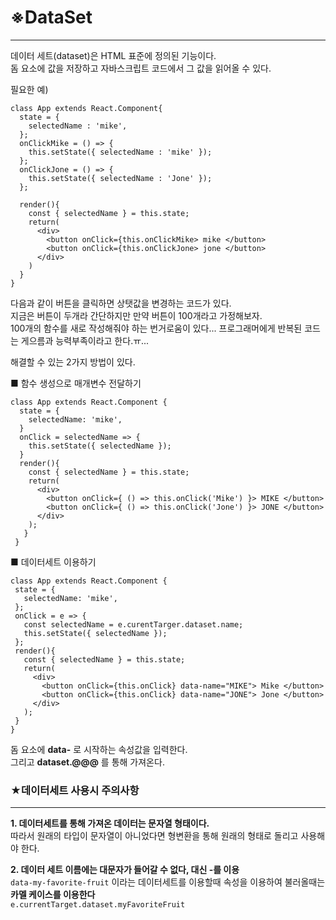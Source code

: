 # ※DataSet   
- - -
데이터 세트(dataset)은 HTML 표준에 정의된 기능이다.   
돔 요소에 값을 저장하고 자바스크립트 코드에서 그 값을 읽어올 수 있다.   

필요한 예)
```
class App extends React.Component{
  state = {
    selectedName : 'mike',
  };
  onClickMike = () => {
    this.setState({ selectedName : 'mike' });
  };
  onClickJone = () => {
    this.setState({ selectedName : 'Jone' });
  };
  
  render(){
    const { selectedName } = this.state;
    return(
      <div>
        <button onClick={this.onClickMike> mike </button>
        <button onClick={this.onClickJone> jone </button>
      </div>
    )
  }
}
```
다음과 같이 버튼을 클릭하면 상탯값을 변경하는 코드가 있다.   
지금은 버튼이 두개라 간단하지만 만약 버튼이 100개라고 가정해보자.   
100개의 함수를 새로 작성해줘야 하는 번거로움이 있다... 프로그래머에게 반복된 코드는 게으름과 능력부족이라고 한다.ㅠ...    


해결할 수 있는 2가지 방법이 있다.   

■ 함수 생성으로 매개변수 전달하기   
```
class App extends React.Component {
  state = {
    selectedName: 'mike',
  }
  onClick = selectedName => {
    this.setState({ selectedName });
  }
  render(){
    const { selectedName } = this.state;
    return(
      <div>
        <button onClick={ () => this.onClick('Mike') }> MIKE </button>
        <button onClick={ () => this.onClick('Jone') }> JONE </button>
      </div>
    );
   }
 }
 ```
 
 ■ 데이터세트 이용하기
 ```
 class App extends React.Component {
  state = {
    selectedName: 'mike',
  };
  onClick = e => {
    const selectedName = e.curentTarger.dataset.name;
    this.setState({ selectedName });
  };
  render(){
    const { selectedName } = this.state;
    return(
      <div>
        <button onClick={this.onClick} data-name="MIKE"> Mike </button>
        <button onClick={this.onClick} data-name="JONE"> Jone </button>
      </div>
    );
  }
}
```
돔 요소에 **data-** 로 시작하는 속성값을 입력한다.   
그리고 **dataset.@@@** 를 통해 가져온다.   



### ★데이터세트 사용시 주의사항
- - -
**1.  데이터세트를 통해 가져온 데이터는 문자열 형태이다.**    
따라서 원래의 타입이 문자열이 아니었다면 형변환을 통해 원래의 형태로 돌리고 사용해야 한다.   

**2.  데이터 세트 이름에는 대문자가 들어갈 수 없다, 대신 -를 이용**    
```data-my-favorite-fruit``` 이라는 데이터세트를 이용할때 속성을 이용하여 불러올때는 **카멜 케이스를 이용한다**   
```e.currentTarget.dataset.myFavoriteFruit```
